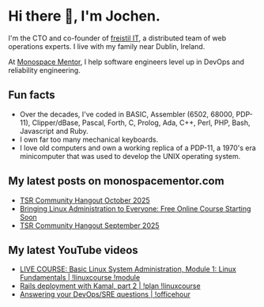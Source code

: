 # Hi there 👋, I'm Jochen.

I'm the CTO and co-founder of [freistil IT](https://www.freistil.it), a distributed team of web operations experts. I live with my family near Dublin, Ireland.

At [Monospace Mentor](https://monospacementor.com), I help software engineers level up in DevOps and reliability engineering.

## Fun facts

- Over the decades, I've coded in BASIC, Assembler (6502, 68000, PDP-11), Clipper/dBase, Pascal, Forth, C, Prolog, Ada, C++, Perl, PHP, Bash, Javascript and Ruby.
- I own far too many mechanical keyboards.
- I love old computers and own a working replica of a PDP-11, a 1970's era minicomputer that was used to develop the UNIX operating system.

## My latest posts on monospacementor.com

<!-- MONOSPACE:START -->
- [TSR Community Hangout October 2025](https://monospacementor.com/2025/09/tsr-community-hangout-october-2025/)
- [Bringing Linux Administration to Everyone: Free Online Course Starting Soon](https://monospacementor.com/2025/09/free-linux-sysadmin-course/)
- [TSR Community Hangout September 2025](https://monospacementor.com/2025/09/tsr-community-hangout-september-2025/)
<!-- MONOSPACE:END -->

## My latest YouTube videos

<!-- YOUTUBE:START -->
- [LIVE COURSE: Basic Linux System Administration, Module 1: Linux Fundamentals | !linuxcourse !module](https://www.youtube.com/watch?v=Nev5unBBqIk)
- [Rails deployment with Kamal, part 2 | !plan !linuxcourse](https://www.youtube.com/watch?v=WK4CKCNLw7g)
- [Answering your DevOps/SRE questions | !officehour](https://www.youtube.com/watch?v=v0uH5LLvaoY)
<!-- YOUTUBE:END -->

